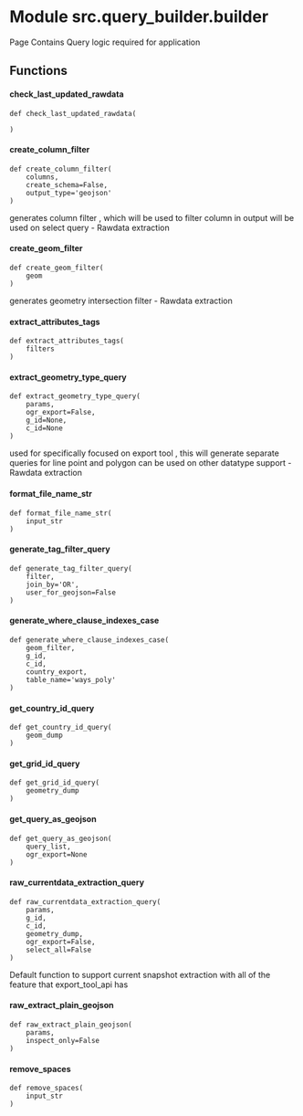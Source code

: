Module src.query_builder.builder
================================
Page Contains Query logic required for application

Functions
---------

    
#### check_last_updated_rawdata

```python3
def check_last_updated_rawdata(
    
)
```

    
#### create_column_filter

```python3
def create_column_filter(
    columns,
    create_schema=False,
    output_type='geojson'
)
```
generates column filter , which will be used to filter column in output will be used on select query - Rawdata extraction

    
#### create_geom_filter

```python3
def create_geom_filter(
    geom
)
```
generates geometry intersection filter - Rawdata extraction

    
#### extract_attributes_tags

```python3
def extract_attributes_tags(
    filters
)
```

    
#### extract_geometry_type_query

```python3
def extract_geometry_type_query(
    params,
    ogr_export=False,
    g_id=None,
    c_id=None
)
```
used for specifically focused on export tool , this will generate separate queries for line point and polygon can be used on other datatype support - Rawdata extraction

    
#### format_file_name_str

```python3
def format_file_name_str(
    input_str
)
```

    
#### generate_tag_filter_query

```python3
def generate_tag_filter_query(
    filter,
    join_by='OR',
    user_for_geojson=False
)
```

    
#### generate_where_clause_indexes_case

```python3
def generate_where_clause_indexes_case(
    geom_filter,
    g_id,
    c_id,
    country_export,
    table_name='ways_poly'
)
```

    
#### get_country_id_query

```python3
def get_country_id_query(
    geom_dump
)
```

    
#### get_grid_id_query

```python3
def get_grid_id_query(
    geometry_dump
)
```

    
#### get_query_as_geojson

```python3
def get_query_as_geojson(
    query_list,
    ogr_export=None
)
```

    
#### raw_currentdata_extraction_query

```python3
def raw_currentdata_extraction_query(
    params,
    g_id,
    c_id,
    geometry_dump,
    ogr_export=False,
    select_all=False
)
```
Default function to support current snapshot extraction with all of the feature that export_tool_api has

    
#### raw_extract_plain_geojson

```python3
def raw_extract_plain_geojson(
    params,
    inspect_only=False
)
```

    
#### remove_spaces

```python3
def remove_spaces(
    input_str
)
```